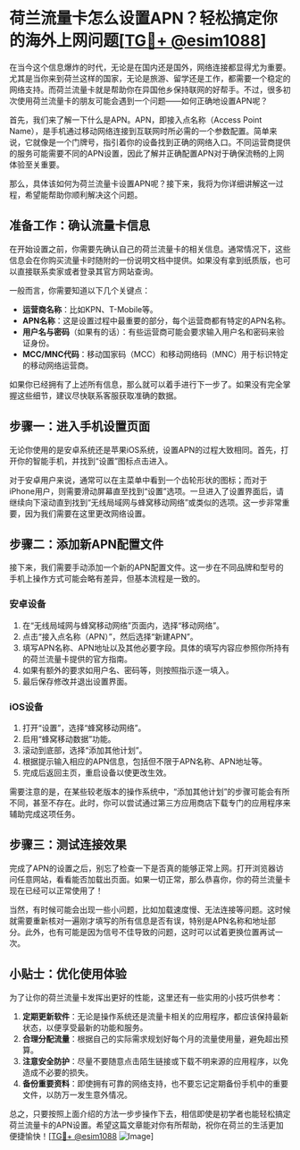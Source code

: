 # 荷兰流量卡怎么设置APN？轻松搞定你的海外上网问题[[TG💪+ @esim1088](https://t.me/s/esim1088)]

在当今这个信息爆炸的时代，无论是在国内还是国外，网络连接都显得尤为重要。尤其是当你来到荷兰这样的国家，无论是旅游、留学还是工作，都需要一个稳定的网络支持。而荷兰流量卡就是帮助你在异国他乡保持联网的好帮手。不过，很多初次使用荷兰流量卡的朋友可能会遇到一个问题——如何正确地设置APN呢？

首先，我们来了解一下什么是APN。APN，即接入点名称（Access Point Name），是手机通过移动网络连接到互联网时所必需的一个参数配置。简单来说，它就像是一个门牌号，指引着你的设备找到正确的网络入口。不同运营商提供的服务可能需要不同的APN设置，因此了解并正确配置APN对于确保流畅的上网体验至关重要。

那么，具体该如何为荷兰流量卡设置APN呢？接下来，我将为你详细讲解这一过程，希望能帮助你顺利解决这个问题。

## 准备工作：确认流量卡信息

在开始设置之前，你需要先确认自己的荷兰流量卡的相关信息。通常情况下，这些信息会在你购买流量卡时随附的一份说明文档中提供。如果没有拿到纸质版，也可以直接联系卖家或者登录其官方网站查询。

一般而言，你需要知道以下几个关键点：
- **运营商名称**：比如KPN、T-Mobile等。
- **APN名称**：这是设置过程中最重要的部分，每个运营商都有特定的APN名称。
- **用户名与密码**（如果有的话）：有些运营商可能会要求输入用户名和密码来验证身份。
- **MCC/MNC代码**：移动国家码（MCC）和移动网络码（MNC）用于标识特定的移动网络运营商。

如果你已经拥有了上述所有信息，那么就可以着手进行下一步了。如果没有完全掌握这些细节，建议尽快联系客服获取准确的数据。

## 步骤一：进入手机设置页面

无论你使用的是安卓系统还是苹果iOS系统，设置APN的过程大致相同。首先，打开你的智能手机，并找到“设置”图标点击进入。

对于安卓用户来说，通常可以在主菜单中看到一个齿轮形状的图标；而对于iPhone用户，则需要滑动屏幕直至找到“设置”选项。一旦进入了设置界面后，请继续向下滚动直到找到“无线局域网与蜂窝移动网络”或类似的选项。这一步非常重要，因为我们需要在这里更改网络设置。

## 步骤二：添加新APN配置文件

接下来，我们需要手动添加一个新的APN配置文件。这一步在不同品牌和型号的手机上操作方式可能会略有差异，但基本流程是一致的。

### 安卓设备

1. 在“无线局域网与蜂窝移动网络”页面内，选择“移动网络”。
2. 点击“接入点名称（APN）”，然后选择“新建APN”。
3. 填写APN名称、APN地址以及其他必要字段。具体的填写内容应参照你所持有的荷兰流量卡提供的官方指南。
4. 如果有额外的要求如用户名、密码等，则按照指示逐一填入。
5. 最后保存修改并退出设置界面。

### iOS设备

1. 打开“设置”，选择“蜂窝移动网络”。
2. 启用“蜂窝移动数据”功能。
3. 滚动到底部，选择“添加其他计划”。
4. 根据提示输入相应的APN信息，包括但不限于APN名称、APN地址等。
5. 完成后返回主页，重启设备以使更改生效。

需要注意的是，在某些较老版本的操作系统中，“添加其他计划”的步骤可能会有所不同，甚至不存在。此时，你可以尝试通过第三方应用商店下载专门的应用程序来辅助完成这项任务。

## 步骤三：测试连接效果

完成了APN的设置之后，别忘了检查一下是否真的能够正常上网。打开浏览器访问任意网站，看看能否加载出页面。如果一切正常，那么恭喜你，你的荷兰流量卡现在已经可以正常使用了！

当然，有时候可能会出现一些小问题，比如加载速度慢、无法连接等问题。这时候就需要重新核对一遍刚才填写的所有信息是否有误，特别是APN名称和地址部分。此外，也有可能是因为信号不佳导致的问题，这时可以试着更换位置再试一次。

## 小贴士：优化使用体验

为了让你的荷兰流量卡发挥出更好的性能，这里还有一些实用的小技巧供参考：

1. **定期更新软件**：无论是操作系统还是流量卡相关的应用程序，都应该保持最新状态，以便享受最新的功能和服务。
2. **合理分配流量**：根据自己的实际需求规划好每个月的流量使用量，避免超出预算。
3. **注意安全防护**：尽量不要随意点击陌生链接或下载不明来源的应用程序，以免造成不必要的损失。
4. **备份重要资料**：即使拥有可靠的网络支持，也不要忘记定期备份手机中的重要文件，以防万一发生意外情况。

总之，只要按照上面介绍的方法一步步操作下去，相信即使是初学者也能轻松搞定荷兰流量卡的APN设置。希望这篇文章能对你有所帮助，祝你在荷兰的生活更加便捷愉快！[[TG💪+ @esim1088](https://t.me/s/esim1088) ![Image](https://i.postimg.cc/4NQfJmqS/Snipaste-2025-05-13-00-14-12.png)]